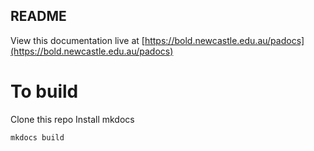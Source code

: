 ## README ##

View this documentation live at [https://bold.newcastle.edu.au/padocs](https://bold.newcastle.edu.au/padocs)

# To build #

Clone this repo
Install mkdocs

`mkdocs build`
